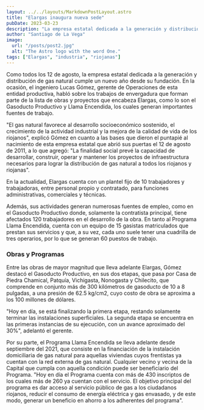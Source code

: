 ```yaml
---
layout: ../../layouts/MarkdownPostLayout.astro
title: "Elargas inaugura nueva sede"
pubDate: 2023-03-23
description: "La empresa estatal dedicada a la generación y distribución de gas natural cumple un nuevo año desde su fundación. En la ocasión, el ingeniero Lucas Gómez, gerente de Operaciones de esta entidad productiva, habló sobre los trabajos de envergadura que forman parte de la lista de obras y proyectos que llevan a cabo."
author: "Santiago de La Vega"
image:
  url: "/posts/post2.jpg"
  alt: "The Astro logo with the word One."
tags: ["Elargas", "industria", "riojanas"]
---
```


Como todos los 12 de agosto, la empresa estatal dedicada a la generación y distribución de gas natural cumple un nuevo año desde su fundación. En la ocasión, el ingeniero Lucas Gómez, gerente de Operaciones de esta entidad productiva, habló sobre los trabajos de envergadura que forman parte de la lista de obras y proyectos que encabeza Elargas, como lo son el Gasoducto Productivo y Llama Encendida, los cuales generan importantes fuentes de trabajo.

"El gas natural favorece al desarrollo socioeconómico sostenido, el crecimiento de la actividad industrial y la mejora de la calidad de vida de los riojanos", explicó Gómez en cuanto a las bases que dieron el puntapié al nacimiento de esta empresa estatal que abrió sus puertas el 12 de agosto de 2011, a lo que agregó: "La finalidad social prevé la capacidad de desarrollar, construir, operar y mantener los proyectos de infraestructura necesarios para lograr la distribución de gas natural a todos los riojanos y riojanas".

En la actualidad, Elargas cuenta con un plantel fijo de 10 trabajadores y trabajadoras, entre personal propio y contratado, para funciones administrativas, comerciales y técnicas.

Además, sus actividades generan numerosas fuentes de empleo, como en el Gasoducto Productivo donde, solamente la contratista principal, tiene afectados 120 trabajadores en el desarrollo de la obra. En tanto al Programa Llama Encendida, cuenta con un equipo de 15 gasistas matriculados que prestan sus servicios y que, a su vez, cada uno suele tener una cuadrilla de tres operarios, por lo que se generan 60 puestos de trabajo.

### Obras y Programas

Entre las obras de mayor magnitud que lleva adelante Elargas, Gómez destacó el Gasoducto Productivo, en sus dos etapas, que pasa por Casa de Piedra Chamical, Patquía, Vichigasta, Nonogasta y Chilecito, que comprende en conjunto más de 300 kilómetros de gasoducto de 10 a 8 pulgadas, a una presión de 62.5 kg/cm2, cuyo costo de obra se aproxima a los 100 millones de dólares.

"Hoy en día, se está finalizando la primera etapa, restando solamente terminar las instalaciones superficiales. La segunda etapa se encuentra en las primeras instancias de su ejecución, con un avance aproximado del 30%", adelantó el gerente.

Por su parte, el Programa Llama Encendida se lleva adelante desde septiembre del 2021, que consiste en la financiación de la instalación domiciliaria de gas natural para aquellas viviendas cuyos frentistas ya cuentan con la red externa de gas natural. Cualquier vecino y vecina de la Capital que cumpla con aquella condición puede ser beneficiario del Programa. "Hoy en día el Programa cuenta con más de 430 inscriptos de los cuales más de 260 ya cuentan con el servicio. El objetivo principal del programa es dar acceso al servicio público de gas a los ciudadanos riojanos, reducir el consumo de energía eléctrica y gas envasado, y de este modo, generar un beneficio en ahorro a los adherentes del programa".

 
